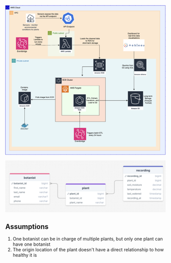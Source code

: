 ![Architecture Diagram](images/architecture_diagram.png)

![ERD Diagram](images/ERD_diagram.png)

## Assumptions
1. One botanist can be in charge of multiple plants, but only one plant can have one botanist
2. The origin location of the plant doesn't have a direct relationship to how healthy it is 